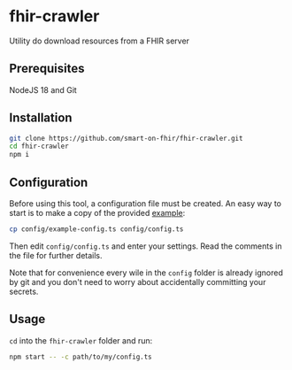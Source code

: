 # fhir-crawler
Utility do download resources from a FHIR server

## Prerequisites
NodeJS 18 and Git

## Installation
```sh
git clone https://github.com/smart-on-fhir/fhir-crawler.git
cd fhir-crawler
npm i
```

## Configuration
Before using this tool, a configuration file must be created. An easy way to start
is to make a copy of the provided [example](./config/example-config.ts):
```sh
cp config/example-config.ts config/config.ts
```
Then edit `config/config.ts` and enter your settings. Read the comments in the
file for further details.

Note that for convenience every wile in the `config` folder is already ignored
by git and you don't need to worry about accidentally committing your secrets.

## Usage
`cd` into the `fhir-crawler` folder and run:
```sh
npm start -- -c path/to/my/config.ts
```
